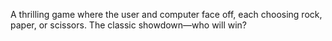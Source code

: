 A thrilling game where the user and computer face off, each choosing rock, paper, or scissors. The classic showdown—who will win?
